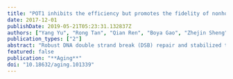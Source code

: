 ```yaml
---
title: "POT1 inhibits the efficiency but promotes the fidelity of nonhomologous end joining at non-telomeric DNA regions"
date: 2017-12-01
publishDate: 2019-05-21T05:23:31.132837Z
authors: ["Yang Yu", "Rong Tan", "Qian Ren", "Boya Gao", "Zhejin Sheng", "Juanlian Zhang", "Xiaoqing Zheng", "Ying Jiang<sup>* </sup>", "Li Lan<sup>* </sup>", "**Zhiyong Mao**<sup>* </sup>"]
publication_types: ["2"]
abstract: "Robust DNA double strand break (DSB) repair and stabilized telomeres help maintain genome integrity, preventing the onset of aging or tumorigenesis. POT1 is one of the six factors in the shelterin complex, which protects telomeres from being recognized as DNA damages. TRF1 and TRF2, two other shelterin proteins, have been shown to participate in DNA DSB repair at non-telomeric regions, but whether POT1, which binds to single strand telomeric DNA at chromosomal ends, is involved in DNA DSB repair has not been assessed. Here we found that POT1 arrives at DNA damage sites upon the occurrence of DNA DSBs. It suppresses the efficiency of nonhomologous end joining (NHEJ), the major pathway for fixing DNA DSBs in mammals, but surprisingly promotes NHEJ fidelity. Mechanistic studies indicate that POT1 facilitates the recruitment of Artemis, which is a nuclease and promotes fidelity of NHEJ, to DNA damage sites. In addition, we found that overexpression of POT1 inhibits the protein stability of Lig3, which is the major regulator of alternative NHEJ (alt-NHEJ), therefore suppressing the efficiency of alt-NHEJ. Taken together we propose that POT1 is a key factor regulating the balance between the efficiency and fidelity of NHEJ at non-telomeric DNA regions."
featured: false
publication: "**Aging**"
doi: "10.18632/aging.101339"
---
```


